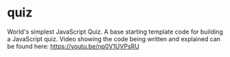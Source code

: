 # quiz
World's simplest JavaScript Quiz.
A base starting template code for building a JavaScript quiz. 
Video showing the code being written and explained can be found here: https://youtu.be/np0V1UVPsRU
